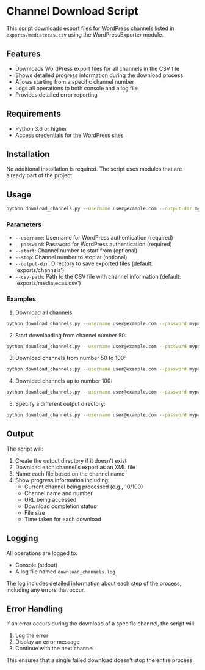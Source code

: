 # Channel Download Script

This script downloads export files for WordPress channels listed in `exports/mediatecas.csv` using the WordPressExporter module.

## Features

- Downloads WordPress export files for all channels in the CSV file
- Shows detailed progress information during the download process
- Allows starting from a specific channel number
- Logs all operations to both console and a log file
- Provides detailed error reporting

## Requirements

- Python 3.6 or higher
- Access credentials for the WordPress sites

## Installation

No additional installation is required. The script uses modules that are already part of the project.

## Usage

```bash
python download_channels.py --username user@example.com --output-dir my_exports
```

### Parameters

- `--username`: Username for WordPress authentication (required)
- `--password`: Password for WordPress authentication (required)
- `--start`: Channel number to start from (optional)
- `--stop`: Channel number to stop at (optional)
- `--output-dir`: Directory to save exported files (default: 'exports/channels')
- `--csv-path`: Path to the CSV file with channel information (default: 'exports/mediatecas.csv')

### Examples

1. Download all channels:

```bash
python download_channels.py --username user@example.com --password mypassword
```

2. Start downloading from channel number 50:

```bash
python download_channels.py --username user@example.com --password mypassword --start 50
```

3. Download channels from number 50 to 100:

```bash
python download_channels.py --username user@example.com --password mypassword --start 50 --stop 100
```

4. Download channels up to number 100:

```bash
python download_channels.py --username user@example.com --password mypassword --stop 100
```

5. Specify a different output directory:

```bash
python download_channels.py --username user@example.com --password mypassword --output-dir my_exports
```

## Output

The script will:

1. Create the output directory if it doesn't exist
2. Download each channel's export as an XML file
3. Name each file based on the channel name
4. Show progress information including:
   - Current channel being processed (e.g., 10/100)
   - Channel name and number
   - URL being accessed
   - Download completion status
   - File size
   - Time taken for each download

## Logging

All operations are logged to:
- Console (stdout)
- A log file named `download_channels.log`

The log includes detailed information about each step of the process, including any errors that occur.

## Error Handling

If an error occurs during the download of a specific channel, the script will:
1. Log the error
2. Display an error message
3. Continue with the next channel

This ensures that a single failed download doesn't stop the entire process.
